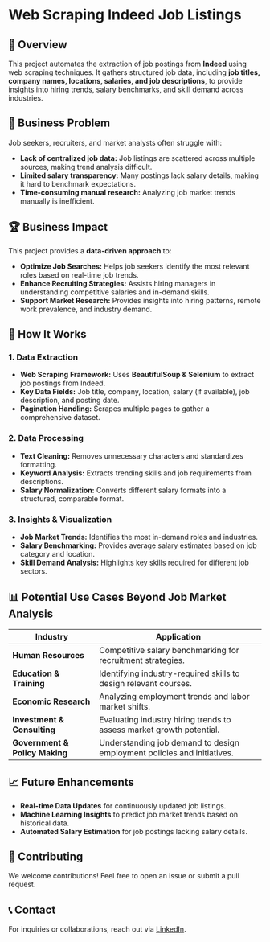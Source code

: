 # Web Scraping Indeed Job Listings

## 🚀 Overview
This project automates the extraction of job postings from **Indeed** using web scraping techniques. It gathers structured job data, including **job titles, company names, locations, salaries, and job descriptions**, to provide insights into hiring trends, salary benchmarks, and skill demand across industries.

## 🎯 Business Problem
Job seekers, recruiters, and market analysts often struggle with:
- **Lack of centralized job data:** Job listings are scattered across multiple sources, making trend analysis difficult.
- **Limited salary transparency:** Many postings lack salary details, making it hard to benchmark expectations.
- **Time-consuming manual research:** Analyzing job market trends manually is inefficient.

## 🏆 Business Impact
This project provides a **data-driven approach** to:
- **Optimize Job Searches:** Helps job seekers identify the most relevant roles based on real-time job trends.
- **Enhance Recruiting Strategies:** Assists hiring managers in understanding competitive salaries and in-demand skills.
- **Support Market Research:** Provides insights into hiring patterns, remote work prevalence, and industry demand.

## 🔬 How It Works
### 1. Data Extraction
- **Web Scraping Framework:** Uses **BeautifulSoup & Selenium** to extract job postings from Indeed.
- **Key Data Fields:** Job title, company, location, salary (if available), job description, and posting date.
- **Pagination Handling:** Scrapes multiple pages to gather a comprehensive dataset.

### 2. Data Processing
- **Text Cleaning:** Removes unnecessary characters and standardizes formatting.
- **Keyword Analysis:** Extracts trending skills and job requirements from descriptions.
- **Salary Normalization:** Converts different salary formats into a structured, comparable format.

### 3. Insights & Visualization
- **Job Market Trends:** Identifies the most in-demand roles and industries.
- **Salary Benchmarking:** Provides average salary estimates based on job category and location.
- **Skill Demand Analysis:** Highlights key skills required for different job sectors.

## 📊 Potential Use Cases Beyond Job Market Analysis
| Industry | Application |
|----------|------------|
| **Human Resources** | Competitive salary benchmarking for recruitment strategies. |
| **Education & Training** | Identifying industry-required skills to design relevant courses. |
| **Economic Research** | Analyzing employment trends and labor market shifts. |
| **Investment & Consulting** | Evaluating industry hiring trends to assess market growth potential. |
| **Government & Policy Making** | Understanding job demand to design employment policies and initiatives. |

## 📈 Future Enhancements
- **Real-time Data Updates** for continuously updated job listings.
- **Machine Learning Insights** to predict job market trends based on historical data.
- **Automated Salary Estimation** for job postings lacking salary details.

## 🤝 Contributing
We welcome contributions! Feel free to open an issue or submit a pull request.

## 📞 Contact
For inquiries or collaborations, reach out via [LinkedIn](https://www.linkedin.com/in/ayushi-pitchika).

